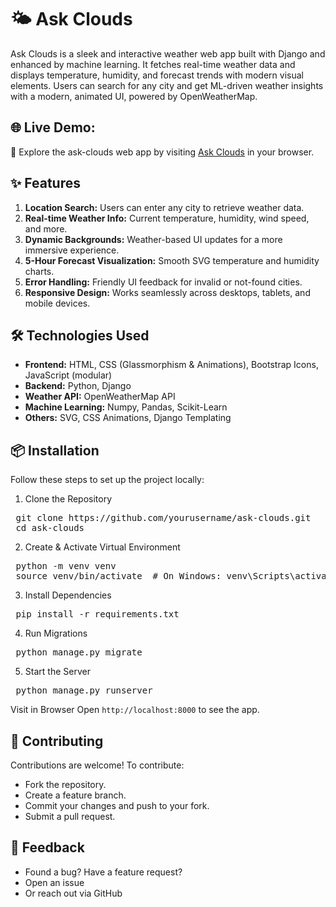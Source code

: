 # 🌤️ Ask Clouds
Ask Clouds is a sleek and interactive weather web app built with Django and enhanced by machine learning. It fetches real-time weather data and displays temperature, humidity, and forecast trends with modern visual elements. Users can search for any city and get ML-driven weather insights with a modern, animated UI, powered by OpenWeatherMap.

## 🌐 Live Demo:
🔗 Explore the ask-clouds web app by visiting [Ask Clouds](https://ask-clouds.onrender.com/) in your browser.

## ✨ Features
1. **Location Search:** Users can enter any city to retrieve weather data.
2. **Real-time Weather Info:** Current temperature, humidity, wind speed, and more.
3. **Dynamic Backgrounds:** Weather-based UI updates for a more immersive experience.
4. **5-Hour Forecast Visualization:** Smooth SVG temperature and humidity charts.
5. **Error Handling:** Friendly UI feedback for invalid or not-found cities.
6. **Responsive Design:** Works seamlessly across desktops, tablets, and mobile devices.

## 🛠️ Technologies Used
- **Frontend:** HTML, CSS (Glassmorphism & Animations), Bootstrap Icons, JavaScript (modular)
- **Backend:** Python, Django
- **Weather API:** OpenWeatherMap API
- **Machine Learning:** Numpy, Pandas, Scikit-Learn
- **Others:** SVG, CSS Animations, Django Templating

## 📦 Installation
Follow these steps to set up the project locally:

1. Clone the Repository
<pre>
 git clone https://github.com/yourusername/ask-clouds.git 
 cd ask-clouds
</pre>

2. Create & Activate Virtual Environment

<pre>
 python -m venv venv
 source venv/bin/activate  # On Windows: venv\Scripts\activate
</pre>

3. Install Dependencies

<pre>
 pip install -r requirements.txt
</pre>

4. Run Migrations

<pre>
 python manage.py migrate
</pre>

5. Start the Server
<pre>
 python manage.py runserver
</pre>

Visit in Browser
Open `http://localhost:8000` to see the app.
 

## 🤝 Contributing
Contributions are welcome! To contribute:

- Fork the repository.
- Create a feature branch.
- Commit your changes and push to your fork.
- Submit a pull request.

## 💬 Feedback
- Found a bug? Have a feature request?
- Open an issue
- Or reach out via GitHub
